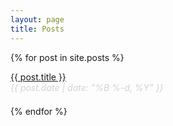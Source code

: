 ```yaml
---
layout: page
title: Posts
---
```

{% for post in site.posts %}
<div>
  <a href="{{ post.url }}">{{ post.title }}</a>
  <br /><span class="post-meta" style="color: #D3D3D3"><em>{{ post.date | date: "%B %-d, %Y" }}</em></span>
</div>
<div style='line-height: 1.5;'>&nbsp;</div>
{% endfor %}
